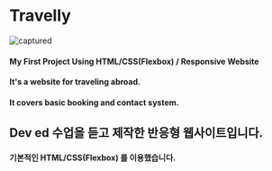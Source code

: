 # Travelly
![captured](https://user-images.githubusercontent.com/73476497/97431917-7e35b000-195e-11eb-8a21-1f9005f81ff6.gif)

#### My First Project Using HTML/CSS(Flexbox) / Responsive Website
#### It's a website for traveling abroad.
#### It covers basic booking and contact system.

## Dev ed 수업을 듣고 제작한 반응형 웹사이트입니다.
#### 기본적인 HTML/CSS(Flexbox) 를 이용했습니다.

